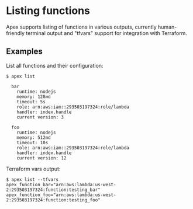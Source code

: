
# Listing functions

Apex supports listing of functions in various outputs, currently human-friendly terminal output and "tfvars" support for integration with Terraform.

## Examples

List all functions and their configuration:

```
$ apex list

  bar
    runtime: nodejs
    memory: 128md
    timeout: 5s
    role: arn:aws:iam::293503197324:role/lambda
    handler: index.handle
    current version: 3

  foo
    runtime: nodejs
    memory: 512md
    timeout: 10s
    role: arn:aws:iam::293503197324:role/lambda
    handler: index.handle
    current version: 12
```

Terraform vars output:

```
$ apex list --tfvars
apex_function_bar="arn:aws:lambda:us-west-2:293503197324:function:testing_bar"
apex_function_foo="arn:aws:lambda:us-west-2:293503197324:function:testing_foo"
```

